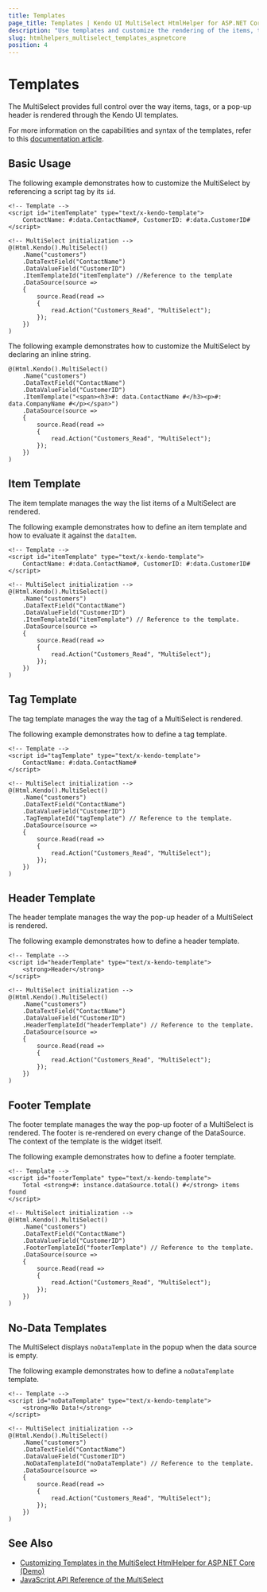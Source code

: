 ```yaml
---
title: Templates
page_title: Templates | Kendo UI MultiSelect HtmlHelper for ASP.NET Core
description: "Use templates and customize the rendering of the items, tags, and the popup header of the Kendo UI MultiSelect HtmlHelper for ASP.NET Core (MVC 6 or ASP.NET Core MVC)."
slug: htmlhelpers_multiselect_templates_aspnetcore
position: 4
---
```


# Templates

The MultiSelect provides full control over the way items, tags, or a pop-up header is rendered through the Kendo UI templates.

For more information on the capabilities and syntax of the templates, refer to this [documentation article](https://docs.telerik.com/kendo-ui/framework/templates/overview).

## Basic Usage

The following example demonstrates how to customize the MultiSelect by referencing a script tag by its `id`.

    <!-- Template -->
    <script id="itemTemplate" type="text/x-kendo-template">
        ContactName: #:data.ContactName#, CustomerID: #:data.CustomerID#
    </script>

    <!-- MultiSelect initialization -->
    @(Html.Kendo().MultiSelect()
        .Name("customers")
        .DataTextField("ContactName")
        .DataValueField("CustomerID")
        .ItemTemplateId("itemTemplate") //Reference to the template
        .DataSource(source =>
        {
            source.Read(read =>
            {
                read.Action("Customers_Read", "MultiSelect");
            });
        })
    )

The following example demonstrates how to customize the MultiSelect by declaring an inline string.

    @(Html.Kendo().MultiSelect()
        .Name("customers")
        .DataTextField("ContactName")
        .DataValueField("CustomerID")
        .ItemTemplate("<span><h3>#: data.ContactName #</h3><p>#: data.CompanyName #</p></span>")
        .DataSource(source =>
        {
            source.Read(read =>
            {
                read.Action("Customers_Read", "MultiSelect");
            });
        })
    )

## Item Template

The item template manages the way the list items of a MultiSelect are rendered.

The following example demonstrates how to define an item template and how to evaluate it against the `dataItem`.

    <!-- Template -->
    <script id="itemTemplate" type="text/x-kendo-template">
        ContactName: #:data.ContactName#, CustomerID: #:data.CustomerID#
    </script>

    <!-- MultiSelect initialization -->
    @(Html.Kendo().MultiSelect()
        .Name("customers")
        .DataTextField("ContactName")
        .DataValueField("CustomerID")
        .ItemTemplateId("itemTemplate") // Reference to the template.
        .DataSource(source =>
        {
            source.Read(read =>
            {
                read.Action("Customers_Read", "MultiSelect");
            });
        })
    )

## Tag Template

The tag template manages the way the tag of a MultiSelect is rendered.

The following example demonstrates how to define a tag template.

    <!-- Template -->
    <script id="tagTemplate" type="text/x-kendo-template">
        ContactName: #:data.ContactName#
    </script>

    <!-- MultiSelect initialization -->
    @(Html.Kendo().MultiSelect()
        .Name("customers")
        .DataTextField("ContactName")
        .DataValueField("CustomerID")
        .TagTemplateId("tagTemplate") // Reference to the template.
        .DataSource(source =>
        {
            source.Read(read =>
            {
                read.Action("Customers_Read", "MultiSelect");
            });
        })
    )

## Header Template

The header template manages the way the pop-up header of a MultiSelect is rendered.

The following example demonstrates how to define a header template.

    <!-- Template -->
    <script id="headerTemplate" type="text/x-kendo-template">
        <strong>Header</strong>
    </script>

    <!-- MultiSelect initialization -->
    @(Html.Kendo().MultiSelect()
        .Name("customers")
        .DataTextField("ContactName")
        .DataValueField("CustomerID")
        .HeaderTemplateId("headerTemplate") // Reference to the template.
        .DataSource(source =>
        {
            source.Read(read =>
            {
                read.Action("Customers_Read", "MultiSelect");
            });
        })
    )

## Footer Template

The footer template manages the way the pop-up footer of a MultiSelect is rendered. The footer is re-rendered on every change of the DataSource. The context of the template is the widget itself.

The following example demonstrates how to define a footer template.

    <!-- Template -->
    <script id="footerTemplate" type="text/x-kendo-template">
        Total <strong>#: instance.dataSource.total() #</strong> items found
    </script>

    <!-- MultiSelect initialization -->
    @(Html.Kendo().MultiSelect()
        .Name("customers")
        .DataTextField("ContactName")
        .DataValueField("CustomerID")
        .FooterTemplateId("footerTemplate") // Reference to the template.
        .DataSource(source =>
        {
            source.Read(read =>
            {
                read.Action("Customers_Read", "MultiSelect");
            });
        })
    )

## No-Data Templates

The MultiSelect displays `noDataTemplate` in the popup when the data source is empty.

The following example demonstrates how to define a `noDataTemplate` template.

    <!-- Template -->
    <script id="noDataTemplate" type="text/x-kendo-template">
        <strong>No Data!</strong>
    </script>

    <!-- MultiSelect initialization -->
    @(Html.Kendo().MultiSelect()
        .Name("customers")
        .DataTextField("ContactName")
        .DataValueField("CustomerID")
        .NoDataTemplateId("noDataTemplate") // Reference to the template.
        .DataSource(source =>
        {
            source.Read(read =>
            {
                read.Action("Customers_Read", "MultiSelect");
            });
        })
    )

## See Also

* [Customizing Templates in the MultiSelect HtmlHelper for ASP.NET Core (Demo)](https://demos.telerik.com/aspnet-core/multiselect/template)
* [JavaScript API Reference of the MultiSelect](http://docs.telerik.com/kendo-ui/api/javascript/ui/multiselect)

